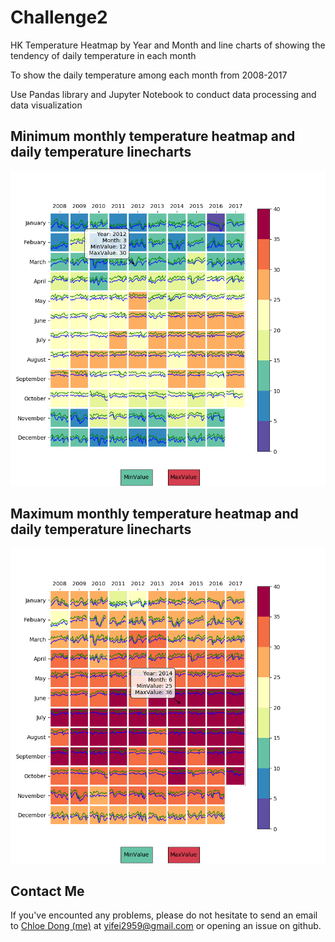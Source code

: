 # Challenge2

HK Temperature Heatmap by Year and Month and line charts of showing the tendency of daily temperature in each month

To show the daily temperature among each month from 2008-2017

Use Pandas library and Jupyter Notebook to conduct data processing and data visualization

## Minimum monthly temperature heatmap and daily temperature linecharts


![Minvalue](./MinValue.png)


## Maximum monthly temperature heatmap and daily temperature linecharts


![MaxValue](./MaxValue.png)


## Contact Me
If you've encounted any problems, please do not hesitate to send an email to [Chloe Dong (me)](https://github.com/yifeidongchloe) at yifei2959@gmail.com or opening an issue on github.
